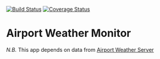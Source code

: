 [![Build Status](https://travis-ci.org/dkozickis/AirportWeatherMonitor.svg?branch=master)](https://travis-ci.org/dkozickis/AirportWeatherMonitor)
[![Coverage Status](https://coveralls.io/repos/github/JohnieWalker/AeroWeatherWatch/badge.svg?branch=master)](https://coveralls.io/github/JohnieWalker/AeroWeatherWatch?branch=master)

Airport Weather Monitor
================

*N.B.* This app depends on data from [Airport Weather Server](https://github.com/dkozickis/AirportWeatherServer)
